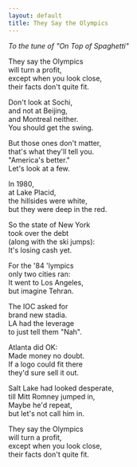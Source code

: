 ```yaml
---
layout: default
title: They Say the Olympics
---
```


*To the tune of "On Top of Spaghetti"*

They say the Olympics<br>
will turn a profit,<br>
except when you look close,<br>
their facts don't quite fit.<br>

<!--more-->

Don't look at Sochi,<br>
and not at Beijing,<br>
and Montreal neither.<br>
You should get the swing.<br>

But those ones don't matter,<br>
that's what they'll tell you.<br>
"America's better."<br>
Let's look at a few.<br>

In 1980,<br>
at Lake Placid,<br>
the hillsides were white,<br>
but they were deep in the red.<br>

So the state of New York<br>
took over the debt<br>
(along with the ski jumps):<br>
It's losing cash yet.<br>

For the '84 'lympics<br>
only two cities ran:<br>
It went to Los Angeles,<br>
but imagine Tehran.<br>

The IOC asked for<br>
brand new stadia.<br>
LA had the leverage<br>
to just tell them "Nah".<br>

Atlanta did OK:<br>
Made money no doubt.<br>
If a logo could fit there<br>
they'd sure sell it out.<br>

Salt Lake had looked desperate,<br>
till Mitt Romney jumped in,<br>
Maybe he'd repeat,<br>
but let's not call him in.<br>

They say the Olympics<br>
will turn a profit,<br>
except when you look close,<br>
their facts don't quite fit.<br>
